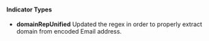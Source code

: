 
#### Indicator Types

- **domainRepUnified**
Updated the regex in order to properly extract domain from encoded Email address.

